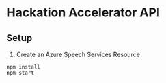 # Hackation Accelerator API

## Setup
1. Create an Azure Speech Services Resource

 
 ```
 npm install
 npm start
 ```